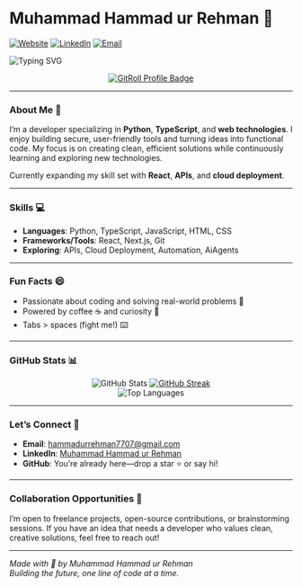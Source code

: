 
# Muhammad Hammad ur Rehman 👋  
<a href="https://folio-2006.vercel.app"><img src="https://img.shields.io/badge/Website-0D1117?style=for-the-badge&logo=google-chrome&logoColor=FFFFFF" alt="Website"></a>
<a href="https://linkedin.com/in/mhammadurrehman"><img src="https://img.shields.io/badge/LinkedIn-0D1117?style=for-the-badge&logo=linkedin&logoColor=FFFFFF" alt="LinkedIn"></a>
<a href="mailto:hammadurrehman7707@gmail.com"><img src="https://img.shields.io/badge/Email-0D1117?style=for-the-badge&logo=gmail&logoColor=FFFFFF" alt="Email"></a>  

![Typing SVG](https://readme-typing-svg.herokuapp.com?font=Fira+Code&size=22&pause=1000&color=FFFFFF&width=435&lines=Python+%7C+TypeScript+%7C+Web+Dev+Wizard)  

<div align="center">
  <a href="https://gitroll.io/profile/uOBJQHlWZpLQEq36WUSXiunbSScZ2" target="_blank"><img src="https://gitroll.io/api/badges/profiles/v1/uOBJQHlWZpLQEq36WUSXiunbSScZ2" alt="GitRoll Profile Badge"/></a>
</div>

---

### About Me 🌟  

I’m a developer specializing in **Python**, **TypeScript**, and **web technologies**. I enjoy building secure, user-friendly tools and turning ideas into functional code. My focus is on creating clean, efficient solutions while continuously learning and exploring new technologies.  

Currently expanding my skill set with **React**, **APIs**, and **cloud deployment**.  

---

### Skills 💻  

- **Languages**: Python, TypeScript, JavaScript, HTML, CSS  
- **Frameworks/Tools**: React, Next.js, Git  
- **Exploring**: APIs, Cloud Deployment, Automation, AiAgents  

---

### Fun Facts 😄  

- Passionate about coding and solving real-world problems 🧠  
- Powered by coffee ☕ and curiosity 🚀  
- Tabs > spaces (fight me!) ⌨️  

---

### GitHub Stats 📊  
<div align="center">

![GitHub Stats](https://github-readme-stats.vercel.app/api?username=hammadurrehman2006&show_icons=true&bg_color=0D1117&title_color=3374f5&text_color=3374f5&icon_color=FFFFFF&hide_border=false)
[![GitHub Streak](https://github-readme-streak-stats.herokuapp.com?user=hammadurrehman2006&theme=algolia)](https://git.io/streak-stats)  
![Top Languages](https://github-readme-stats.vercel.app/api/top-langs/?username=hammadurrehman2006&layout=compact&bg_color=0D1117&title_color=FFFFFF&text_color=FFFFFF&hide_border=false)
</div>


---

### Let’s Connect 🤝  

- **Email**: [hammadurrehman7707@gmail.com](mailto:hammadurrehman7707@gmail.com)  
- **LinkedIn**: [Muhammad Hammad ur Rehman](https://www.linkedin.com/in/mhammadurrehman/)  
- **GitHub**: You’re already here—drop a star ⭐ or say hi!  

---

### Collaboration Opportunities 🚀  

I’m open to freelance projects, open-source contributions, or brainstorming sessions. If you have an idea that needs a developer who values clean, creative solutions, feel free to reach out!  

---

*Made with 🤍 by Muhammad Hammad ur Rehman*  
*Building the future, one line of code at a time.*  

